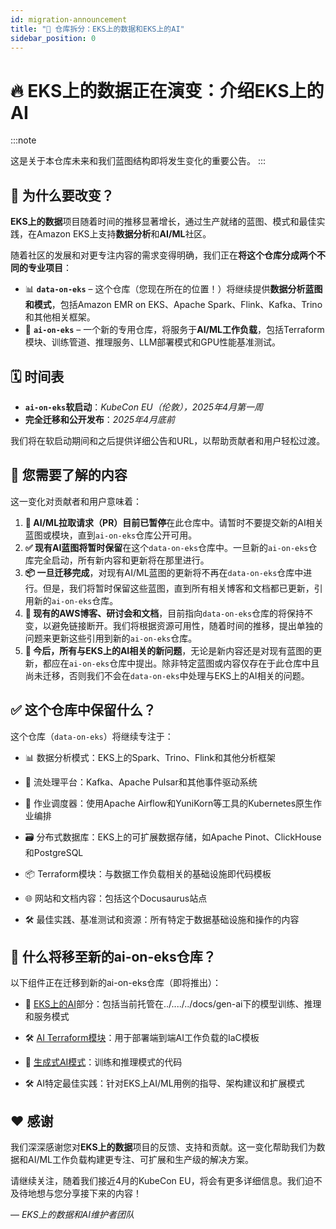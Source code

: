 ```yaml
---
id: migration-announcement
title: "🚨 仓库拆分：EKS上的数据和EKS上的AI"
sidebar_position: 0
---
```


# 🔥 EKS上的数据正在演变：介绍EKS上的AI

:::note

这是关于本仓库未来和我们蓝图结构即将发生变化的重要公告。
:::


## 📣 为什么要改变？

**EKS上的数据**项目随着时间的推移显著增长，通过生产就绪的蓝图、模式和最佳实践，在Amazon EKS上支持**数据分析**和**AI/ML**社区。

随着社区的发展和对更专注内容的需求变得明确，我们正在**将这个仓库分成两个不同的专业项目**：

- 📊 **`data-on-eks`** – 这个仓库（您现在所在的位置！）将继续提供**数据分析蓝图和模式**，包括Amazon EMR on EKS、Apache Spark、Flink、Kafka、Trino和其他相关框架。
- 🤖 **`ai-on-eks`** – 一个新的专用仓库，将服务于**AI/ML工作负载**，包括Terraform模块、训练管道、推理服务、LLM部署模式和GPU性能基准测试。


## 🗓️ 时间表

- **`ai-on-eks`软启动**：_KubeCon EU（伦敦），2025年4月第一周_
- **完全迁移和公开发布**：_2025年4月底前_

我们将在软启动期间和之后提供详细公告和URL，以帮助贡献者和用户轻松过渡。


## 🔎 您需要了解的内容

这一变化对贡献者和用户意味着：

1. **🚫 AI/ML拉取请求（PR）目前已暂停**在此仓库中。请暂时不要提交新的AI相关蓝图或模块，直到`ai-on-eks`仓库公开可用。
2. **✅ 现有AI蓝图将暂时保留**在这个`data-on-eks`仓库中。一旦新的`ai-on-eks`仓库完全启动，所有新内容和更新将在那里进行。
3. **📦 一旦迁移完成**，对现有AI/ML蓝图的更新将不再在`data-on-eks`仓库中进行。但是，我们将暂时保留这些蓝图，直到所有相关博客和文档都已更新，引用新的`ai-on-eks`仓库。
4. **🔗 现有的AWS博客、研讨会和文档**，目前指向`data-on-eks`仓库的将保持不变，以避免链接断开。我们将根据资源可用性，随着时间的推移，提出单独的问题来更新这些引用到新的`ai-on-eks`仓库。
5. **💬 今后，所有与EKS上的AI相关的新问题**，无论是新内容还是对现有蓝图的更新，都应在`ai-on-eks`仓库中提出。除非特定蓝图或内容仅存在于此仓库中且尚未迁移，否则我们不会在`data-on-eks`中处理与EKS上的AI相关的问题。


## ✅ 这个仓库中保留什么？

这个仓库（`data-on-eks`）将继续专注于：

- 📊 数据分析模式：EKS上的Spark、Trino、Flink和其他分析框架

- 🔁 流处理平台：Kafka、Apache Pulsar和其他事件驱动系统

- 🧩 作业调度器：使用Apache Airflow和YuniKorn等工具的Kubernetes原生作业编排

- 🗃️ 分布式数据库：EKS上的可扩展数据存储，如Apache Pinot、ClickHouse和PostgreSQL

- 📦 Terraform模块：与数据工作负载相关的基础设施即代码模板

- 🌐 网站和文档内容：包括这个Docusaurus站点

- 🛠️ 最佳实践、基准测试和资源：所有特定于数据基础设施和操作的内容

## 🚀 什么将移至新的ai-on-eks仓库？

以下组件正在迁移到新的ai-on-eks仓库（即将推出）：

- 🤖 [EKS上的AI](https://awslabs.github.io/data-on-eks../..../../docs/gen-ai)部分：包括当前托管在../..../../docs/gen-ai下的模型训练、推理和服务模式

- 🛠️ [AI Terraform模块](https://github.com/awslabs/data-on-eks/tree/main/ai-ml)：用于部署端到端AI工作负载的IaC模板

- 🧠 [生成式AI模式](https://github.com/awslabs/data-on-eks/tree/main/gen-ai)：训练和推理模式的代码

- 🛠️ AI特定最佳实践：针对EKS上AI/ML用例的指导、架构建议和扩展模式

## ❤️ 感谢

我们深深感谢您对**EKS上的数据**项目的反馈、支持和贡献。这一变化帮助我们为数据和AI/ML工作负载构建更专注、可扩展和生产级的解决方案。

请继续关注，随着我们接近4月的KubeCon EU，将会有更多详细信息。我们迫不及待地想与您分享接下来的内容！

— *EKS上的数据和AI维护者团队*
